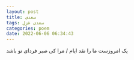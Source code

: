 ```yaml
---
layout: post
title: سعدی
tags: سعدی غزل
categories: poem
date: 2022-06-06 06:34:43
---
```


یک امروزست ما را نقد ایام / مرا کی صبر فردای تو باشد
